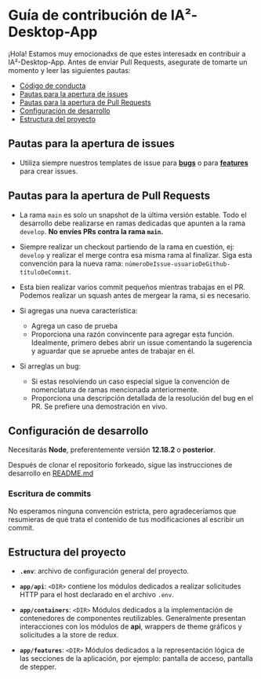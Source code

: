 # Guía de contribución de IA²-Desktop-App

¡Hola! Estamos muy emocionadxs de que estes interesadx en contribuir a IA²-Desktop-App. Antes de enviar Pull Requests, asegurate de tomarte un momento y leer las siguientes pautas:

- [Código de conducta](https://github.com/instituciones-abiertas/ia2-desktop-app/blob/main/.github/CODE_OF_CONDUCT.md)
- [Pautas para la apertura de issues](#pautas-para-la-apertura-de-issues)
- [Pautas para la apertura de Pull Requests](#pautas-para-la-apertura-de-pull-requests)
- [Configuración de desarrollo](#configuración-de-desarrollo)
- [Estructura del proyecto](#estructura-del-proyecto)

## Pautas para la apertura de issues

- Utiliza siempre nuestros templates de issue para [**bugs**](url-del-template) o para [**features**](url-del-template) para crear issues.

## Pautas para la apertura de Pull Requests

- La rama `main` es solo un snapshot de la última versión estable. Todo el desarrollo debe realizarse en ramas dedicadas que apunten a la rama `develop`. **No envíes PRs contra la rama `main`.**

- Siempre realizar un checkout partiendo de la rama en cuestión, ej: `develop` y realizar el merge contra esa misma rama al finalizar. Siga esta convención para la nueva rama: `númeroDeIssue-usuarioDeGithub-títuloDeCommit`.

- Esta bien realizar varios commit pequeños mientras trabajas en el PR. Podemos realizar un squash antes de mergear la rama, si es necesario.

- Si agregas una nueva característica:

  - Agrega un caso de prueba
  - Proporciona una razón convincente para agregar esta función. Idealmente, primero debes abrir un issue comentando la sugerencia y aguardar que se apruebe antes de trabajar en él.

- Si arreglas un bug:
  - Si estas resolviendo un caso especial sigue la convención de nomenclatura de ramas mencionada anteriormente.
  - Proporciona una descripción detallada de la resolución del bug en el PR. Se prefiere una demostración en vivo.

## Configuración de desarrollo

Necesitarás **Node**, preferentemente versión **12.18.2** o **posterior**.

Después de clonar el repositorio forkeado, sigue las instrucciones de desarrollo en [README.md](README.md#Ambiente-de-desarrollo)

### Escritura de commits

No esperamos ninguna convención estricta, pero agradeceríamos que resumieras de qué trata el contenido de tus modificaciones al escribir un commit.

## Estructura del proyecto

- **`.env`**: archivo de configuración general del proyecto.

- **`app/api`**: `<DIR>` contiene los módulos dedicados a realizar solicitudes HTTP para el host declarado en el archivo `.env`.

- **`app/containers`**: `<DIR>` Módulos dedicados a la implementación de contenedores de componentes reutilizables. Generalmente presentan interacciones con los módulos de **api**, wrappers de theme gráficos y solicitudes a la store de redux.

- **`app/features`**: `<DIR>` Módulos dedicados a la representación lógica de las secciones de la aplicación, por ejemplo: pantalla de acceso, pantalla de stepper.
